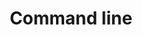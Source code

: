 ---
layout: default
title: Command line
parent: Documentation
has_children: true
nav_order: 4
description: "Command line documentation"
permalink: /Documentation/CommandLine
---